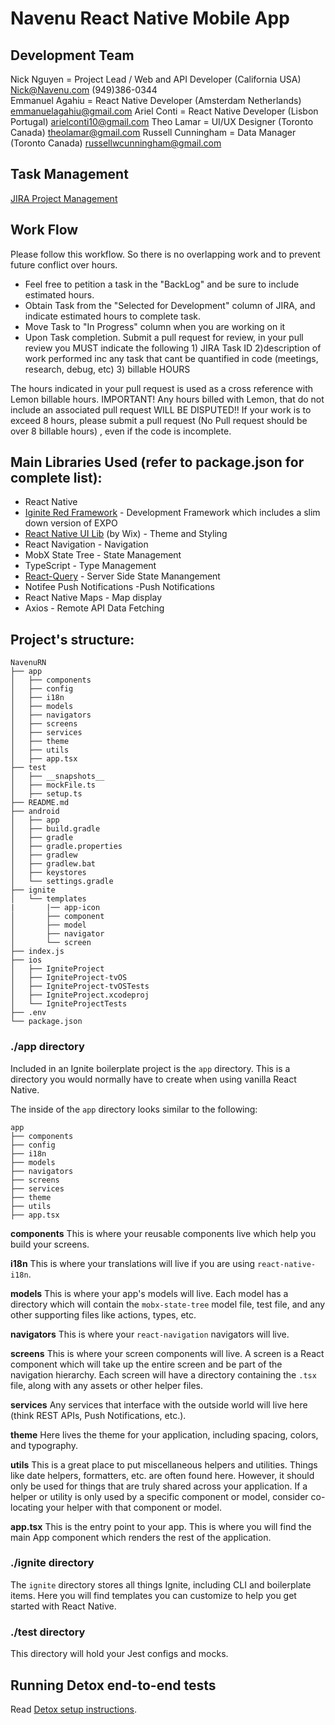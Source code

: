# Navenu React Native Mobile App 

## Development Team 

Nick Nguyen = Project Lead / Web and API Developer (California USA)  Nick@Navenu.com (949)386-0344  
Emmanuel Agahiu =    React Native Developer (Amsterdam Netherlands)  emmanuelagahiu@gmail.com
Ariel Conti = React Native Developer (Lisbon Portugal)   arielconti10@gmail.com
Theo Lamar =  UI/UX Designer (Toronto Canada)  theolamar@gmail.com
Russell Cunningham = Data Manager (Toronto Canada) russellwcunningham@gmail.com

## Task Management

[JIRA Project Management](https://navenu.atlassian.net/jira/software/c/projects/MOBILE/boards/2)

## Work Flow

Please follow this workflow. So there is no overlapping work and to prevent future conflict over hours. 

- Feel free to petition a task in the "BackLog" and be sure to include estimated hours. 
- Obtain Task from the "Selected for Development" column of JIRA, and indicate estimated hours to complete task.
- Move Task to "In Progress" column when you are working on it
- Upon Task completion. Submit a pull request for review, in your pull review you MUST indicate the following 1) JIRA Task ID 2)description of work performed inc any task that cant be quantified in code (meetings, research, debug, etc) 3) billable HOURS 

The hours indicated in your pull request is used as a cross reference with Lemon billable hours. IMPORTANT! Any hours billed with Lemon, that do not include an associated pull request WILL BE DISPUTED!! 
If your work is to exceed 8 hours, please submit a pull request (No Pull request should be over 8 billable hours) , even if the code is incomplete. 


## Main Libraries Used (refer to package.json for complete list):

- React Native
- [Iginite Red Framework](https://github.com/infinitered/ignite)  - Development Framework which includes a slim down version of EXPO
- [React Native UI Lib](https://github.com/wix/react-native-ui-lib) (by Wix) - Theme and Styling 
- React Navigation    -  Navigation
- MobX State Tree    - State Management
- TypeScript    - Type Management
- [React-Query](https://react-query-v3.tanstack.com/) - Server Side State Manangement
- Notifee Push Notifications  -Push Notifications
- React Native Maps  - Map display
- Axios   - Remote API Data Fetching



## Project's structure:

```
NavenuRN
├── app
│   ├── components
│   ├── config
│   ├── i18n
│   ├── models
│   ├── navigators
│   ├── screens
│   ├── services
│   ├── theme
│   ├── utils
│   ├── app.tsx
├── test
│   ├── __snapshots__
│   ├── mockFile.ts
│   ├── setup.ts
├── README.md
├── android
│   ├── app
│   ├── build.gradle
│   ├── gradle
│   ├── gradle.properties
│   ├── gradlew
│   ├── gradlew.bat
│   ├── keystores
│   └── settings.gradle
├── ignite
│   └── templates
|       |── app-icon
│       ├── component
│       ├── model
│       ├── navigator
│       └── screen
├── index.js
├── ios
│   ├── IgniteProject
│   ├── IgniteProject-tvOS
│   ├── IgniteProject-tvOSTests
│   ├── IgniteProject.xcodeproj
│   └── IgniteProjectTests
├── .env
└── package.json

```

### ./app directory

Included in an Ignite boilerplate project is the `app` directory. This is a directory you would normally have to create when using vanilla React Native.

The inside of the `app` directory looks similar to the following:

```
app
├── components
├── config
├── i18n
├── models
├── navigators
├── screens
├── services
├── theme
├── utils
├── app.tsx
```

**components**
This is where your reusable components live which help you build your screens.

**i18n**
This is where your translations will live if you are using `react-native-i18n`.

**models**
This is where your app's models will live. Each model has a directory which will contain the `mobx-state-tree` model file, test file, and any other supporting files like actions, types, etc.

**navigators**
This is where your `react-navigation` navigators will live.

**screens**
This is where your screen components will live. A screen is a React component which will take up the entire screen and be part of the navigation hierarchy. Each screen will have a directory containing the `.tsx` file, along with any assets or other helper files.

**services**
Any services that interface with the outside world will live here (think REST APIs, Push Notifications, etc.).

**theme**
Here lives the theme for your application, including spacing, colors, and typography.

**utils**
This is a great place to put miscellaneous helpers and utilities. Things like date helpers, formatters, etc. are often found here. However, it should only be used for things that are truly shared across your application. If a helper or utility is only used by a specific component or model, consider co-locating your helper with that component or model.

**app.tsx** This is the entry point to your app. This is where you will find the main App component which renders the rest of the application.

### ./ignite directory

The `ignite` directory stores all things Ignite, including CLI and boilerplate items. Here you will find templates you can customize to help you get started with React Native.

### ./test directory

This directory will hold your Jest configs and mocks.

## Running Detox end-to-end tests

Read [Detox setup instructions](./detox/README.md).

